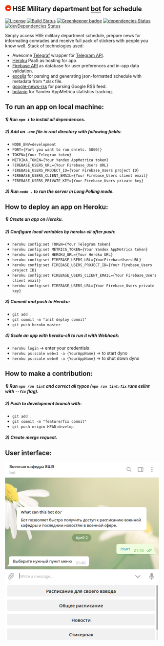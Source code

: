 ## <img src="logo.png" width="20"> HSE Military department [bot](https://t.me/hse_military_bot) for schedule
[![License](https://img.shields.io/badge/license-Apache--2.0-blue.svg)](https://github.com/mvshmakov/hse-military-bot/blob/master/LICENSE)
[![Build Status](https://travis-ci.org/mvshmakov/hse-military-bot.svg?branch=master)](https://travis-ci.org/mvshmakov/hse-military-bot)
[![Greenkeeper badge](https://badges.greenkeeper.io/mvshmakov/hse-military-bot.svg)](https://greenkeeper.io/)
[![dependencies Status](https://david-dm.org/mvshmakov/hse-military-bot/master/status.svg)](https://david-dm.org/mvshmakov/hse-military-bot/master)
[![devDependencies Status](https://david-dm.org/mvshmakov/hse-military-bot/master/dev-status.svg)](https://david-dm.org/mvshmakov/hse-military-bot/master?type=dev)


Simply access HSE military department schedule, prepare news for informating comrades and receive full pack of stickers with people you know well.
Stack of technologies used: 
* Awesome [Telegraf](http://telegraf.js.org/) wrapper for [Telegram API](https://core.telegram.org/).
* [Heroku](https://heroku.com/) PaaS as hosting for app.
* [Firebase API](https://firebase.google.com/) as database for user preferences and in-app data validation.
* [exceljs](https://github.com/guyonroche/exceljs) for parsing and generating json-formatted schedule with metadata from \*.xlsx file.
* [google-news-rss](https://github.com/brh55/google-news-rss) for parsing Google RSS feed.
* [botanio](http://botan.io/) for Yandex AppMetrica statistics tracking.

## To run an app on local machine:
##### 1) Run `npm i` to install all dependences.
##### 2) Add an `.env` file in root directory with following fields:
* `NODE_ENV=development`
* `PORT={Port you want to run on(etc. 5000)}`
* `TOKEN={Your Telegram token}`
* `METRIKA_TOKEN={Your Yandex AppMetrica token}`
* `FIREBASE_USERS_URL={Your Firebase_Users URL}`
* `FIREBASE_USERS_PROJECT_ID={Your Firebase_Users project ID}`
* `FIREBASE_USERS_CLIENT_EMAIL={Your Firebase_Users client email}`
* `FIREBASE_USERS_PRIVATE_KEY={Your Firebase_Users private key}`
##### 3) Run `node .` to run the server in Long Polling mode.

## How to deploy an app on Heroku:
##### 1) Create an app on Heroku.
##### 2) Configure local variables by heroku-cli after push:
* `heroku config:set TOKEN={Your Telegram token}`
* `heroku config:set METRICA_TOKEN={Your Yandex AppMetrica token}`
* `heroku config:set HEROKU_URL={Your Heroku URL}`
* `heroku config:set FIREBASE_USERS_URL={YourFirebaseUsersURL}`
* `heroku config:set FIREBASE_USERS_PROJECT_ID={Your Firebase_Users project ID}`
* `heroku config:set FIREBASE_USERS_CLIENT_EMAIL={Your Firebase_Users client email}`
* `heroku config:set FIREBASE_USERS_URL={Your Firebase_Users private key}`
##### 3) Commit and push to Heroku:
* `git add .`
* `git commit -m "init deploy commit"`
* `git push heroku master`
##### 4) Scale an app with heroku-cli to run it with Webhook:
* `heroku login` -> enter your credentials
* `heroku ps:scale web=1 -a {YourAppName}` -> to start dyno
* `heroku ps:scale web=0 -a {YourAppName}` -> to shut down dyno

## How to make a contribution:
##### 1) Run `npm run lint` and correct all typos (`npm run lint:fix` runs eslint with `--fix` flag).
##### 2) Push to development branch with:
* `git add .`
* `git commit -m "feature/fix commit"`
* `git push origin HEAD:develop`
##### 3) Create merge request.

## User interface:
![user interface](hse-military-bot.png)
